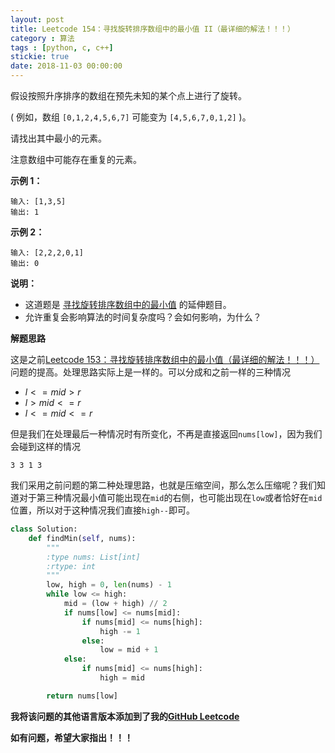 ```yaml
---
layout: post
title: Leetcode 154：寻找旋转排序数组中的最小值 II（最详细的解法！！！）
category : 算法
tags : [python, c, c++]
stickie: true
date: 2018-11-03 00:00:00
---
```


假设按照升序排序的数组在预先未知的某个点上进行了旋转。

( 例如，数组 `[0,1,2,4,5,6,7]` 可能变为 `[4,5,6,7,0,1,2]` )。

请找出其中最小的元素。

注意数组中可能存在重复的元素。

**示例 1：**

```
输入: [1,3,5]
输出: 1
```

**示例 2：**

```
输入: [2,2,2,0,1]
输出: 0
```

**说明：**

- 这道题是 [寻找旋转排序数组中的最小值](https://leetcode-cn.com/problems/find-minimum-in-rotated-sorted-array/description/) 的延伸题目。
- 允许重复会影响算法的时间复杂度吗？会如何影响，为什么？

**解题思路**

这是之前[Leetcode 153：寻找旋转排序数组中的最小值（最详细的解法！！！）](https://blog.csdn.net/qq_17550379/article/details/83684249)问题的提高。处理思路实际上是一样的。可以分成和之前一样的三种情况

- $l<=mid>r$
- $l>mid<=r$
- $l<=mid<=r$

但是我们在处理最后一种情况时有所变化，不再是直接返回`nums[low]`，因为我们会碰到这样的情况

```
3 3 1 3
```

我们采用之前问题的第二种处理思路，也就是压缩空间，那么怎么压缩呢？我们知道对于第三种情况最小值可能出现在`mid`的右侧，也可能出现在`low`或者恰好在`mid`位置，所以对于这种情况我们直接`high--`即可。

```python
class Solution:
    def findMin(self, nums):
        """
        :type nums: List[int]
        :rtype: int
        """
        low, high = 0, len(nums) - 1
        while low <= high:
            mid = (low + high) // 2
            if nums[low] <= nums[mid]:
                if nums[mid] <= nums[high]:
                    high -= 1
                else:
                    low = mid + 1
            else:
                if nums[mid] <= nums[high]:
                    high = mid

        return nums[low]
```

**我将该问题的其他语言版本添加到了我的[GitHub Leetcode](https://github.com/luliyucoordinate/Leetcode)**

**如有问题，希望大家指出！！！**